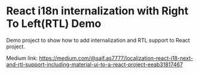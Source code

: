 # React i18n internalization with Right To Left(RTL) Demo


Demo project to show how to add internalization and RTL support to React project.


Medium link: https://medium.com/@saif.as7777/localization-react-i18-next-and-rtl-support-including-material-ui-to-a-react-project-eeab31817467


